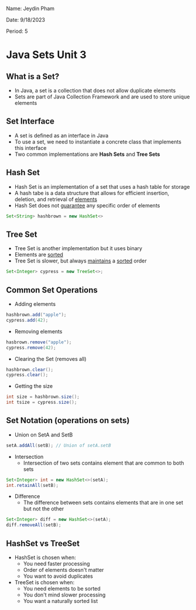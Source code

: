 Name: Jeydin Pham

Date: 9/18/2023

Period: 5

# Java Sets Unit 3

## What is a Set?

- In Java, a set is a collection that does not allow duplicate elements
- Sets are part of Java Collection Framework and are used to store unique elements

## Set Interface

- A set is defined as an interface in Java
- To use a set, we need to instantiate a concrete class that implements this interface
- Two common implementations are **Hash Sets** and **Tree Sets**

## Hash Set

- Hash Set is an implementation of a set that uses a hash table for storage
- A hash tabe is a data structure that allows for efficient insertion, deletion, and retrieval of <u>elements</u>
- Hash Set does not <u>guarantee</u> any specific order of elements

```java
Set<String> hashbrown = new HashSet<>
```

## Tree Set

- Tree Set is another implementation but it uses binary
- Elements are <u>sorted</u>
- Tree Set is slower, but always <u>maintains</u> a <u>sorted</u> order

```java
Set<Integer> cypress = new TreeSet<>;
```

## Common Set Operations

- Adding elements

```java
hashbrown.add("apple");
cypress.add(42);
```

- Removing elements

```java
hasbrown.remove("apple");
cypress.remove(42);
```

- Clearing the Set (removes all)

```java
hashbrown.clear();
cypress.clear();
```

- Getting the size

```java
int size = hashbrown.size();
int tsize = cypress.size();
```

## Set Notation (operations on sets)

- Union on SetA and SetB

```java
setA.addAll(setB); // Union of setA.setB
```

- Intersection
  - Intersection of two sets contains element that are common to both sets

```java
Set<Integer> int = new HashSet<>(setA);
int.retainAll(setB);
```

- Difference
  - The difference between sets contains elements that are in one set but not the other

```java
Set<Integer> diff = new HashSet<>(setA);
diff.removeAll(setB);
```

## HashSet vs TreeSet

- HashSet is chosen when:
  - You need faster processing
  - Order of elements doesn't matter
  - You want to avoid duplicates
- TreeSet is chosen when:
  - You need elements to be sorted
  - You don't mind slower processing
  - You want a naturally sorted list
